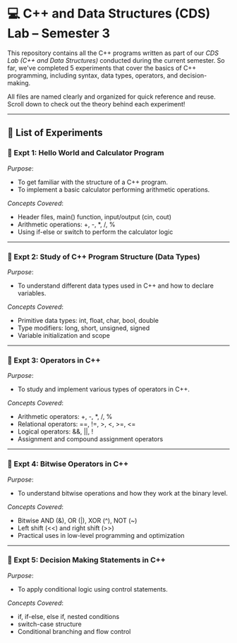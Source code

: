 # 💻 C++ and Data Structures (CDS) Lab – Semester 3

This repository contains all the C++ programs written as part of our *CDS Lab (C++ and Data Structures)* conducted during the current semester. So far, we've completed 5 experiments that cover the basics of C++ programming, including syntax, data types, operators, and decision-making.

All files are named clearly and organized for quick reference and reuse. Scroll down to check out the theory behind each experiment!

---

## 🧪 List of Experiments

### 🔹 Expt 1: Hello World and Calculator Program

*Purpose*:  
- To get familiar with the structure of a C++ program.
- To implement a basic calculator performing arithmetic operations.

*Concepts Covered*:
- Header files, main() function, input/output (cin, cout)
- Arithmetic operations: +, -, *, /, %
- Using if-else or switch to perform the calculator logic

---

### 🔹 Expt 2: Study of C++ Program Structure (Data Types)

*Purpose*:  
- To understand different data types used in C++ and how to declare variables.

*Concepts Covered*:
- Primitive data types: int, float, char, bool, double
- Type modifiers: long, short, unsigned, signed
- Variable initialization and scope

---

### 🔹 Expt 3: Operators in C++

*Purpose*:  
- To study and implement various types of operators in C++.

*Concepts Covered*:
- Arithmetic operators: +, -, *, /, %
- Relational operators: ==, !=, >, <, >=, <=
- Logical operators: &&, ||, !
- Assignment and compound assignment operators

---

### 🔹 Expt 4: Bitwise Operators in C++

*Purpose*:  
- To understand bitwise operations and how they work at the binary level.

*Concepts Covered*:
- Bitwise AND (&), OR (|), XOR (^), NOT (~)
- Left shift (<<) and right shift (>>)
- Practical uses in low-level programming and optimization

---

### 🔹 Expt 5: Decision Making Statements in C++

*Purpose*:  
- To apply conditional logic using control statements.

*Concepts Covered*:
- if, if-else, else if, nested conditions
- switch-case structure
- Conditional branching and flow control

